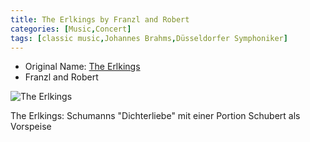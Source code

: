 ```yaml
---
title: The Erlkings by Franzl and Robert
categories: [Music,Concert]
tags: [classic music,Johannes Brahms,Düsseldorfer Symphoniker]
---
```


- Original Name: [The Erlkings](https://www.tonhalle.de/veranstaltung/schumannfest/16805-erlkings)
- Franzl and Robert

![The Erlkings](erlkings.png)


The Erlkings: Schumanns "Dichterliebe" mit einer Portion Schubert als Vorspeise